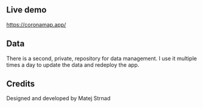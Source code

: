 ## Live demo

<https://coronamap.app/>

## Data

There is a second, private, repository for data management. I use it multiple times a day to update the data and redeploy the app.

## Credits

Designed and developed by Matej Strnad
